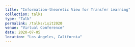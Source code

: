```yaml
---
title: "Information-theoretic View for Transfer Learning"
collection: talks
type: "Talk"
permalink: /talks/isit2020
venue: "Virtual Conference"
date: 2020-07-05
location: "Los Angeles, California"
---
```


